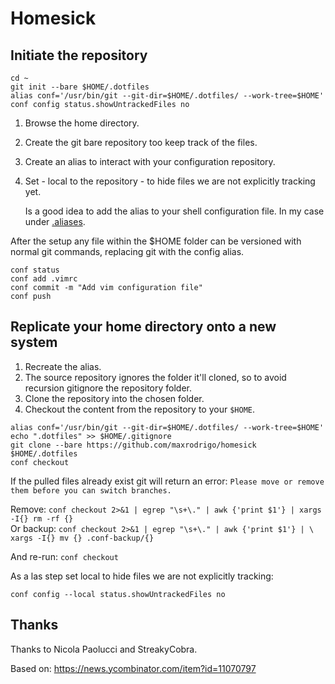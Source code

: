 #  Homesick

## Initiate the repository

```
cd ~
git init --bare $HOME/.dotfiles
alias conf='/usr/bin/git --git-dir=$HOME/.dotfiles/ --work-tree=$HOME'
conf config status.showUntrackedFiles no 
```

1. Browse the home directory.
1. Create the git bare repository too keep track of the files.
1. Create an alias to interact with your configuration repository.
1. Set - local to the repository - to hide files we are not explicitly tracking yet.

    Is a good idea to add the alias to your shell configuration file. In my case under [.aliases](./.aliases).

After the setup any file within the $HOME folder can be versioned with normal git commands, replacing git with the config alias.

```
conf status
conf add .vimrc
conf commit -m "Add vim configuration file"
conf push
```

## Replicate your home directory onto a new system

1. Recreate the alias.
1. The source repository ignores the folder it'll cloned, so to avoid recursion gitignore the repository folder.
1. Clone the repository into the chosen folder.
1. Checkout the content from the repository to your `$HOME`.

```
alias conf='/usr/bin/git --git-dir=$HOME/.dotfiles/ --work-tree=$HOME'
echo ".dotfiles" >> $HOME/.gitignore
git clone --bare https://github.com/maxrodrigo/homesick $HOME/.dotfiles
conf checkout
```

If the pulled files already exist git will return an error: `Please move or remove them before you can switch branches.`  

Remove: `conf checkout 2>&1 | egrep "\s+\." | awk {'print $1'} | xargs -I{} rm -rf {}`  
Or backup: `conf checkout 2>&1 | egrep "\s+\." | awk {'print $1'} | \ xargs -I{} mv {} .conf-backup/{}`

And re-run: `conf checkout`

As a las step set local to hide files we are not explicitly tracking:
```
conf config --local status.showUntrackedFiles no
```

## Thanks

Thanks to Nicola Paolucci and StreakyCobra.

Based on: https://news.ycombinator.com/item?id=11070797
